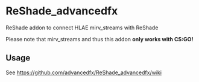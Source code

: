 # ReShade_advancedfx

ReShade addon to connect HLAE mirv_streams with ReShade

Please note that mirv_streams and thus this addon **only works with CS:GO!**

## Usage

See https://github.com/advancedfx/ReShade_advancedfx/wiki
